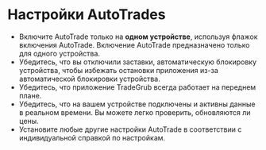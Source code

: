 # **Настройки AutoTrades**

- Включите AutoTrade только на **одном устройстве**, используя флажок включения AutoTrade. Включение AutoTrade предназначено только для одного устройства.
- Убедитесь, что вы отключили заставки, автоматическую блокировку устройства, чтобы избежать остановки приложения из-за автоматической блокировки устройства.
- Убедитесь, что приложение TradeGrub всегда работает на переднем плане.
- Убедитесь, что на вашем устройстве подключены и активны данные в реальном времени. Вы можете легко проверить, обновляются ли цены.
- Установите любые другие настройки AutoTrade в соответствии с индивидуальной справкой по настройкам.

